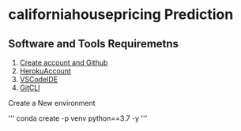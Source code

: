 # californiahousepricing Prediction
## Software and Tools Requiremetns

1. [Create account and Github](https://github.com)
2. [HerokuAccount](https://heroku.com)
3. [VSCodeIDE](https://code.visualstudio.com)
4. [GitCLI](https://git-scm.com/book/en/v2/Getting-Started-The-Command-Line) 


Create a New environment 

'''
conda create -p venv python==3.7 -y
'''

